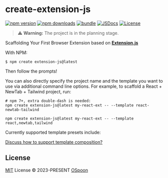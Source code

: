 # create-extension-js

[![npm version][npm-version-src]][npm-version-href]
[![npm downloads][npm-downloads-src]][npm-downloads-href]
[![bundle][bundle-src]][bundle-href]
[![JSDocs][jsdocs-src]][jsdocs-href]
[![License][license-src]][license-href]

> ⚠️ **Warning:** The project is in the planning stage.

Scaffolding Your First Browser Extension based on [**Extension.js**](https://github.com/extension-js/extension.js)

With NPM:

```shell
$ npm create extension-js@latest
```

Then follow the prompts!

You can also directly specify the project name and the template you want to use via additional command line options. For example, to scaffold a React + NewTab + Tailwind project, run:

```shell
# npm 7+, extra double-dash is needed:
npm create extension-js@latest my-react-ext -- --template react-newtab-tailwind

npm create extension-js@latest my-react-ext -- --template react,newtab,tailwind
```

Currently supported template presets include:

[Discuss how to support template composition?](https://github.com/extension-js/extension.js/discussions/93)

## License

[MIT](./LICENSE) License © 2023-PRESENT [OSpoon](https://github.com/ospoon)

<!-- Badges -->
[npm-version-src]: https://img.shields.io/npm/v/create-extension-js?style=flat&colorA=080f12&colorB=1fa669
[npm-version-href]: https://npmjs.com/package/create-extension-js
[npm-downloads-src]: https://img.shields.io/npm/dm/create-extension-js?style=flat&colorA=080f12&colorB=1fa669
[npm-downloads-href]: https://npmjs.com/package/create-extension-js
[bundle-src]: https://img.shields.io/bundlephobia/minzip/create-extension-js?style=flat&colorA=080f12&colorB=1fa669&label=minzip
[bundle-href]: https://bundlephobia.com/result?p=create-extension-js
[license-src]: https://img.shields.io/github/license/ospoon/create-extension-js.svg?style=flat&colorA=080f12&colorB=1fa669
[license-href]: https://github.com/ospoon/create-extension-js/blob/main/LICENSE
[jsdocs-src]: https://img.shields.io/badge/jsdocs-reference-080f12?style=flat&colorA=080f12&colorB=1fa669
[jsdocs-href]: https://www.jsdocs.io/package/create-extension-js
